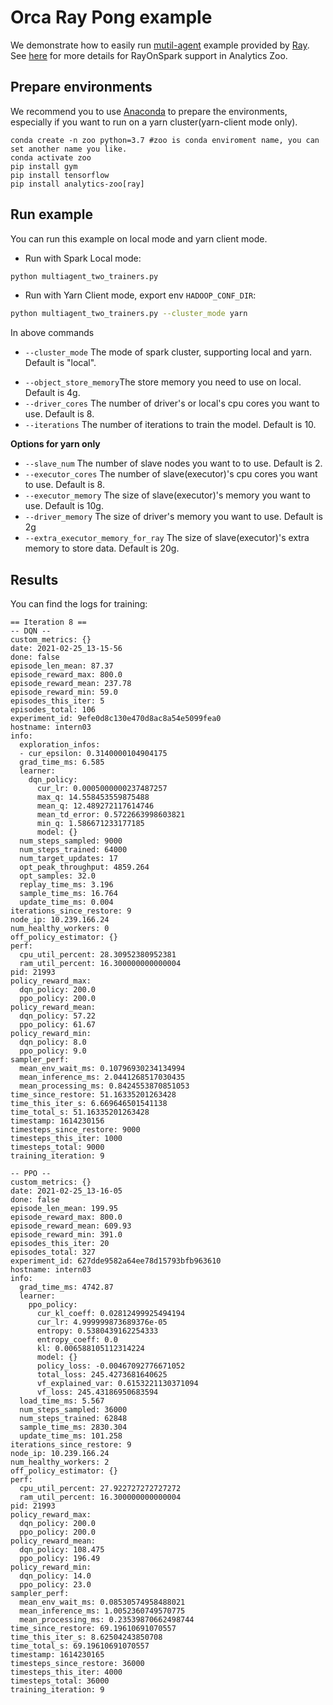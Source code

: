 # Orca Ray Pong example

We demonstrate how to easily run [mutil-agent](https://github.com/ray-project/ray/blob/master/rllib/examples/multiagent_two_trainers.py)
example provided by [Ray](https://github.com/ray-project/ray). See [here](https://analytics-zoo.github.io/master/#ProgrammingGuide/rayonspark/) for more details for RayOnSpark support in Analytics Zoo.

## Prepare environments
We recommend you to use [Anaconda](https://www.anaconda.com/distribution/#linux) to prepare the environments, especially if you want to run on a yarn cluster(yarn-client mode only).
```
conda create -n zoo python=3.7 #zoo is conda enviroment name, you can set another name you like.
conda activate zoo
pip install gym
pip install tensorflow
pip install analytics-zoo[ray]
```

## Run example
You can run this example on local mode and yarn client mode. 

- Run with Spark Local mode:
```bash
python multiagent_two_trainers.py
```

- Run with Yarn Client mode, export env `HADOOP_CONF_DIR`:
```bash
python multiagent_two_trainers.py --cluster_mode yarn
```

In above commands
* `--cluster_mode` The mode of spark cluster, supporting local and yarn. Default is "local".
- `--object_store_memory`The store memory you need to use on local. Default is 4g.
- `--driver_cores` The number of driver's or local's cpu cores you want to use. Default is 8.
- `--iterations` The number of iterations to train the model. Default is 10.

**Options for yarn only**
- `--slave_num` The number of slave nodes you want to to use. Default is 2.
- `--executor_cores` The number of slave(executor)'s cpu cores you want to use. Default is 8.
- `--executor_memory` The size of slave(executor)'s memory you want to use. Default is 10g.
- `--driver_memory` The size of driver's memory you want to use. Default is 2g
- `--extra_executor_memory_for_ray` The size of slave(executor)'s extra memory to store data. Default is 20g.


## Results
You can find the logs for training:
```
== Iteration 8 ==
-- DQN --
custom_metrics: {}
date: 2021-02-25_13-15-56
done: false
episode_len_mean: 87.37
episode_reward_max: 800.0
episode_reward_mean: 237.78
episode_reward_min: 59.0
episodes_this_iter: 5
episodes_total: 106
experiment_id: 9efe0d8c130e470d8ac8a54e5099fea0
hostname: intern03
info:
  exploration_infos:
  - cur_epsilon: 0.3140000104904175
  grad_time_ms: 6.585
  learner:
    dqn_policy:
      cur_lr: 0.0005000000237487257
      max_q: 14.558453559875488
      mean_q: 12.489272117614746
      mean_td_error: 0.5722663998603821
      min_q: 1.586671233177185
      model: {}
  num_steps_sampled: 9000
  num_steps_trained: 64000
  num_target_updates: 17
  opt_peak_throughput: 4859.264
  opt_samples: 32.0
  replay_time_ms: 3.196
  sample_time_ms: 16.764
  update_time_ms: 0.004
iterations_since_restore: 9
node_ip: 10.239.166.24
num_healthy_workers: 0
off_policy_estimator: {}
perf:
  cpu_util_percent: 28.30952380952381
  ram_util_percent: 16.300000000000004
pid: 21993
policy_reward_max:
  dqn_policy: 200.0
  ppo_policy: 200.0
policy_reward_mean:
  dqn_policy: 57.22
  ppo_policy: 61.67
policy_reward_min:
  dqn_policy: 8.0
  ppo_policy: 9.0
sampler_perf:
  mean_env_wait_ms: 0.10796930234134994
  mean_inference_ms: 2.0441268517030435
  mean_processing_ms: 0.8424553870851053
time_since_restore: 51.16335201263428
time_this_iter_s: 6.669646501541138
time_total_s: 51.16335201263428
timestamp: 1614230156
timesteps_since_restore: 9000
timesteps_this_iter: 1000
timesteps_total: 9000
training_iteration: 9

-- PPO --
custom_metrics: {}
date: 2021-02-25_13-16-05
done: false
episode_len_mean: 199.95
episode_reward_max: 800.0
episode_reward_mean: 609.93
episode_reward_min: 391.0
episodes_this_iter: 20
episodes_total: 327
experiment_id: 627dde9582a64ee78d15793bfb963610
hostname: intern03
info:
  grad_time_ms: 4742.87
  learner:
    ppo_policy:
      cur_kl_coeff: 0.02812499925494194
      cur_lr: 4.999999873689376e-05
      entropy: 0.5380439162254333
      entropy_coeff: 0.0
      kl: 0.006588105112314224
      model: {}
      policy_loss: -0.00467092776671052
      total_loss: 245.4273681640625
      vf_explained_var: 0.6153221130371094
      vf_loss: 245.43186950683594
  load_time_ms: 5.567
  num_steps_sampled: 36000
  num_steps_trained: 62848
  sample_time_ms: 2830.304
  update_time_ms: 101.258
iterations_since_restore: 9
node_ip: 10.239.166.24
num_healthy_workers: 2
off_policy_estimator: {}
perf:
  cpu_util_percent: 27.922727272727272
  ram_util_percent: 16.300000000000004
pid: 21993
policy_reward_max:
  dqn_policy: 200.0
  ppo_policy: 200.0
policy_reward_mean:
  dqn_policy: 108.475
  ppo_policy: 196.49
policy_reward_min:
  dqn_policy: 14.0
  ppo_policy: 23.0
sampler_perf:
  mean_env_wait_ms: 0.08530574958488021
  mean_inference_ms: 1.0052360749570775
  mean_processing_ms: 0.23539870662498744
time_since_restore: 69.19610691070557
time_this_iter_s: 8.62504243850708
time_total_s: 69.19610691070557
timestamp: 1614230165
timesteps_since_restore: 36000
timesteps_this_iter: 4000
timesteps_total: 36000
training_iteration: 9
```
